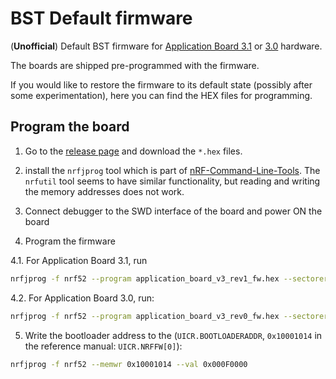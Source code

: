 # BST Default firmware

(**Unofficial**) Default BST firmware for [Application Board 3.1](https://www.bosch-sensortec.com/software-tools/tools/application-board-3-1/) or 
[3.0](https://www.bosch-sensortec.com/software-tools/tools/application-board-3-0/) hardware.

The boards are shipped pre-programmed with the firmware.

If you would like to restore the firmware to its default state
(possibly after some experimentation), 
here you can find the HEX files for programming.

## Program the board

1. Go to the [release page](https://github.com/umrx-sw/bst-default-firmware/releases) and download the `*.hex` files.

2. install the `nrfjprog` tool which is part of 
[nRF-Command-Line-Tools](https://www.nordicsemi.com/Products/Development-tools/nRF-Command-Line-Tools/).
The `nrfutil` tool seems to have similar functionality, but reading and writing the memory addresses 
does not work.

3. Connect debugger to the SWD interface of the board and power ON the board

4. Program the firmware

  4.1. For Application Board 3.1, run

```bash
nrfjprog -f nrf52 --program application_board_v3_rev1_fw.hex --sectorerase --verify
```

  4.2. For Application Board 3.0, run:

```bash
nrfjprog -f nrf52 --program application_board_v3_rev0_fw.hex --sectorerase --verify
```

5. Write the bootloader address to the (`UICR.BOOTLOADERADDR`, `0x10001014` in the reference manual: `UICR.NRFFW[0]`):

```bash
nrfjprog -f nrf52 --memwr 0x10001014 --val 0x000F0000
```

